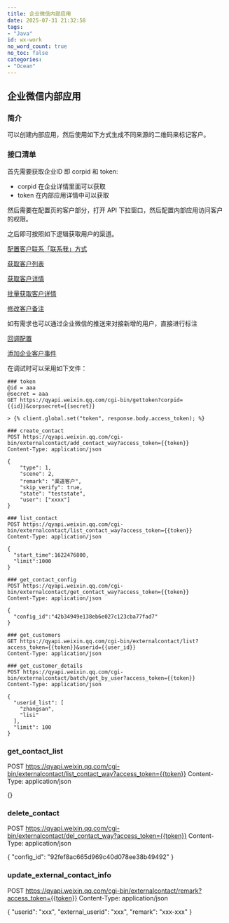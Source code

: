 ```yaml
---
title: 企业微信内部应用
date: 2025-07-31 21:32:58
tags:
- "Java"
id: wx-work
no_word_count: true
no_toc: false
categories: 
- "Ocean"
---
```


## 企业微信内部应用

### 简介

可以创建内部应用，然后使用如下方式生成不同来源的二维码来标记客户。

### 接口清单

首先需要获取企业ID 即 corpid 和 token:

- corpid 在企业详情里面可以获取
- token 在内部应用详情中可以获取

然后需要在配置页的客户部分，打开 API 下拉窗口，然后配置内部应用访问客户的权限。

之后即可按照如下逻辑获取用户的渠道。

[配置客户联系「联系我」方式](https://developer.work.weixin.qq.com/document/path/92228#%E9%85%8D%E7%BD%AE%E5%AE%A2%E6%88%B7%E8%81%94%E7%B3%BB%E3%80%8C%E8%81%94%E7%B3%BB%E6%88%91%E3%80%8D%E6%96%B9%E5%BC%8F)

[获取客户列表](https://developer.work.weixin.qq.com/document/path/92113)

[获取客户详情](https://developer.work.weixin.qq.com/document/path/92114)

[批量获取客户详情](https://developer.work.weixin.qq.com/document/path/92994)

[修改客户备注](https://developer.work.weixin.qq.com/document/path/92115)

如有需求也可以通过企业微信的推送来对接新增的用户，直接进行标注

[回调配置](https://developer.work.weixin.qq.com/document/path/90930)

[添加企业客户事件](https://developer.work.weixin.qq.com/document/path/92130#%E6%B7%BB%E5%8A%A0%E4%BC%81%E4%B8%9A%E5%AE%A2%E6%88%B7%E4%BA%8B%E4%BB%B6)

在调试时可以采用如下文件：

```text
### token
@id = aaa
@secret = aaa
GET https://qyapi.weixin.qq.com/cgi-bin/gettoken?corpid={{id}}&corpsecret={{secret}}

> {% client.global.set("token", response.body.access_token); %}

### create_contact
POST https://qyapi.weixin.qq.com/cgi-bin/externalcontact/add_contact_way?access_token={{token}}
Content-Type: application/json

{
    "type": 1,
    "scene": 2,
    "remark": "渠道客户",
    "skip_verify": true,
    "state": "teststate",
    "user": ["xxxx"]
}

### list_contact
POST https://qyapi.weixin.qq.com/cgi-bin/externalcontact/list_contact_way?access_token={{token}}
Content-Type: application/json

{
  "start_time":1622476800,
  "limit":1000
}

### get_contact_config
POST https://qyapi.weixin.qq.com/cgi-bin/externalcontact/get_contact_way?access_token={{token}}
Content-Type: application/json

{
  "config_id":"42b34949e138eb6e027c123cba77fad7"
}

### get_customers
GET https://qyapi.weixin.qq.com/cgi-bin/externalcontact/list?access_token={{token}}&userid={{user_id}}
Content-Type: application/json

### get_customer_details
POST https://qyapi.weixin.qq.com/cgi-bin/externalcontact/batch/get_by_user?access_token={{token}}
Content-Type: application/json

{
  "userid_list": [
    "zhangsan",
    "lisi"
  ],
  "limit": 100
}
```

### get_contact_list
POST https://qyapi.weixin.qq.com/cgi-bin/externalcontact/list_contact_way?access_token={{token}}
Content-Type: application/json

{}

### delete_contact
POST https://qyapi.weixin.qq.com/cgi-bin/externalcontact/del_contact_way?access_token={{token}}
Content-Type: application/json

{
  "config_id": "92fef8ac665d969c40d078ee38b49492"
}

### update_external_contact_info
POST https://qyapi.weixin.qq.com/cgi-bin/externalcontact/remark?access_token={{token}}
Content-Type: application/json

{
  "userid": "xxx",
  "external_userid": "xxx",
  "remark": "xxx-xxx"
}
